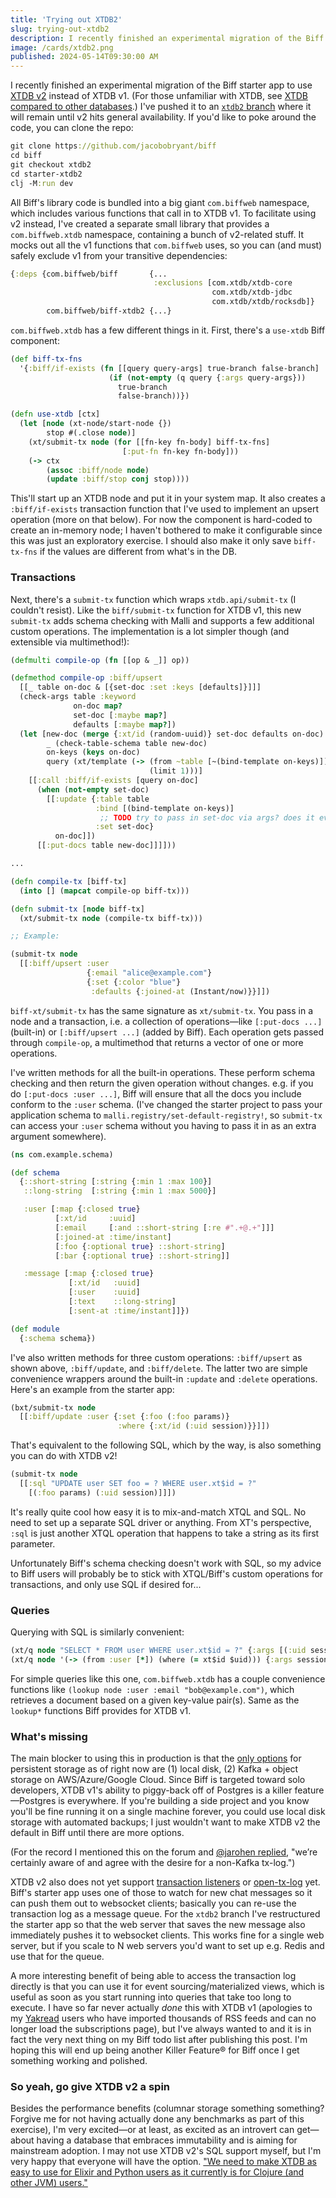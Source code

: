 ```yaml
---
title: 'Trying out XTDB2'
slug: trying-out-xtdb2
description: I recently finished an experimental migration of the Biff starter app to use XTDB v2 instead of v1.
image: /cards/xtdb2.png
published: 2024-05-14T09:30:00 AM
---
```


I recently finished an experimental migration of the Biff starter app to use [XTDB v2](https://xtdb.com/) instead of
XTDB v1. (For those unfamiliar with XTDB, see [XTDB compared to other
databases](https://biffweb.com/p/xtdb-compared-to-other-databases/).) I've pushed it to an [`xtdb2`
branch](https://github.com/jacobobryant/biff/tree/xtdb2/starter-xtdb2) where it will remain until v2 hits general
availability. If you'd like to poke around the code, you can clone the repo:

```clojure
git clone https://github.com/jacobobryant/biff
cd biff
git checkout xtdb2
cd starter-xtdb2
clj -M:run dev
```

All Biff's library code is bundled into a big giant `com.biffweb` namespace, which includes various functions that call in to
XTDB v1. To facilitate using v2 instead, I've created a separate small library that provides a `com.biffweb.xtdb`
namespace, containing a bunch of v2-related stuff. It mocks out all the v1 functions that `com.biffweb` uses, so
you can (and must) safely exclude v1 from your transitive dependencies:

```clojure
{:deps {com.biffweb/biff       {...
                                :exclusions [com.xtdb/xtdb-core
                                             com.xtdb/xtdb-jdbc
                                             com.xtdb/xtdb/rocksdb]}
        com.biffweb/biff-xtdb2 {...}
```

`com.biffweb.xtdb` has a few different things in it. First, there's a `use-xtdb` Biff component:

```clojure
(def biff-tx-fns
  '{:biff/if-exists (fn [[query query-args] true-branch false-branch]
                      (if (not-empty (q query {:args query-args}))
                        true-branch
                        false-branch))})

(defn use-xtdb [ctx]
  (let [node (xt-node/start-node {})
        stop #(.close node)]
    (xt/submit-tx node (for [[fn-key fn-body] biff-tx-fns]
                         [:put-fn fn-key fn-body]))
    (-> ctx
        (assoc :biff/node node)
        (update :biff/stop conj stop))))
```

This'll start up an XTDB node and put it in your system map. It also creates a `:biff/if-exists` transaction function
that I've used to implement an upsert operation (more on that below). For now the component is hard-coded to create an
in-memory node; I haven't bothered to make it configurable since this was just an exploratory exercise. I should also
make it only save `biff-tx-fns` if the values are different from what's in the DB.

### Transactions

Next, there's a `submit-tx` function which wraps `xtdb.api/submit-tx` (I couldn't resist). Like the `biff/submit-tx` function for XTDB v1,
this new `submit-tx` adds schema checking with Malli and supports a few additional custom operations. The implementation
is a lot simpler though (and extensible via multimethod!):

```clojure
(defmulti compile-op (fn [[op & _]] op))

(defmethod compile-op :biff/upsert
  [[_ table on-doc & [{set-doc :set :keys [defaults]}]]]
  (check-args table :keyword
              on-doc map?
              set-doc [:maybe map?]
              defaults [:maybe map?])
  (let [new-doc (merge {:xt/id (random-uuid)} set-doc defaults on-doc)
        _ (check-table-schema table new-doc)
        on-keys (keys on-doc)
        query (xt/template (-> (from ~table [~(bind-template on-keys)])
                               (limit 1)))]
    [[:call :biff/if-exists [query on-doc]
      (when (not-empty set-doc)
        [[:update {:table table
                   :bind [(bind-template on-keys)]
                    ;; TODO try to pass in set-doc via args? does it even matter?
                   :set set-doc}
          on-doc]])
      [[:put-docs table new-doc]]]]))

...

(defn compile-tx [biff-tx]
  (into [] (mapcat compile-op biff-tx)))

(defn submit-tx [node biff-tx]
  (xt/submit-tx node (compile-tx biff-tx)))

;; Example:

(submit-tx node
  [[:biff/upsert :user
                 {:email "alice@example.com"}
                 {:set {:color "blue"}
                  :defaults {:joined-at (Instant/now)}}]])
```

`biff-xt/submit-tx` has the same signature as `xt/submit-tx`. You pass in a node and a transaction, i.e. a collection of
operations&mdash;like `[:put-docs ...]` (built-in) or `[:biff/upsert ...]` (added by Biff). Each operation gets passed
through `compile-op`, a multimethod that returns a vector of one or more operations.

I've written methods for all the built-in operations. These perform schema checking and then return the given
operation without changes. e.g. if you do `[:put-docs :user ...]`, Biff will ensure that all the docs you include
conform to the `:user` schema. (I've changed the starter project to pass your application schema to
`malli.registry/set-default-registry!`, so `submit-tx` can access your `:user` schema without you having to pass it in
as an extra argument somewhere).

```clojure
(ns com.example.schema)

(def schema
  {::short-string [:string {:min 1 :max 100}]
   ::long-string  [:string {:min 1 :max 5000}]

   :user [:map {:closed true}
          [:xt/id     :uuid]
          [:email     [:and ::short-string [:re #".+@.+"]]]
          [:joined-at :time/instant]
          [:foo {:optional true} ::short-string]
          [:bar {:optional true} ::short-string]]

   :message [:map {:closed true}
             [:xt/id   :uuid]
             [:user    :uuid]
             [:text    ::long-string]
             [:sent-at :time/instant]]})

(def module
  {:schema schema})
```

I've also written methods for three custom operations: `:biff/upsert` as shown above, `:biff/update`, and
`:biff/delete`. The latter two are simple convenience wrappers around the built-in `:update` and `:delete` operations.
Here's an example from the starter app:

```clojure
(bxt/submit-tx node
  [[:biff/update :user {:set {:foo (:foo params)}
                        :where {:xt/id (:uid session)}}]])
```

That's equivalent to the following SQL, which by the way, is also something you can do with XTDB v2!

```clojure
(submit-tx node
  [[:sql "UPDATE user SET foo = ? WHERE user.xt$id = ?"
    [(:foo params) (:uid session)]]])
```

It's really quite cool how easy it is to mix-and-match XTQL and SQL. No need to set up a separate SQL driver or
anything. From XT's perspective, `:sql` is just another XTQL operation that happens to take a string as its first
parameter.

Unfortunately Biff's schema checking doesn't work with SQL, so my advice to Biff users will probably be to stick with
XTQL/Biff's custom operations for transactions, and only use SQL if desired for...

### Queries

Querying with SQL is similarly convenient:

```clojure
(xt/q node "SELECT * FROM user WHERE user.xt$id = ?" {:args [(:uid session)]})
(xt/q node '(-> (from :user [*]) (where (= xt$id $uid))) {:args session})
```

For simple queries like this one, `com.biffweb.xtdb` has a couple convenience functions like `(lookup node :user :email
"bob@example.com")`, which retrieves a document based on a given key-value pair(s). Same as the `lookup*` functions Biff
provides for XTDB v1.

### What's missing

The main blocker to using this in production is that the [only options](https://docs.xtdb.com/config.html) for
persistent storage as of right now are (1) local disk, (2) Kafka + object storage on AWS/Azure/Google Cloud. Since Biff
is targeted toward solo developers, XTDB v1's ability to piggy-back off of Postgres is a killer feature&mdash;Postgres
is everywhere. If you're building a side project and you know you'll be fine running it on a single machine forever, you
could use local disk storage with automated backups; I just wouldn't want to make XTDB v2 the default in Biff until
there are more options.

(For the record I mentioned this on the forum and [@jarohen
replied](https://discuss.xtdb.com/t/v2-start-node-listens-on-port-8080/399/5?u=jacobobryant), "we’re certainly aware of
and agree with the desire for a non-Kafka tx-log.")

XTDB v2 also does not yet support [transaction listeners](https://v1-docs.xtdb.com/clients/clojure/#_listen) or
[open-tx-log](https://v1-docs.xtdb.com/clients/clojure/#_open_tx_log) yet. Biff's
starter app uses one of those to watch for new chat messages so it can push them out to websocket clients; basically you
can re-use the transaction log as a message queue. For the `xtdb2` branch I've restructured the starter app so that the
web server that saves the new message also immediately pushes it to websocket clients. This works fine for a single web
server, but if you scale to N web servers you'd want to set up e.g. Redis and use that for the queue.

A more interesting benefit of being able to access the transaction log directly is that you can use it for event
sourcing/materialized views, which is useful as soon as you start running into queries that take too long to execute. I
have so far never actually *done* this with XTDB v1 (apologies to my [Yakread](https://yakread.com) users who have
imported thousands of RSS feeds and can no longer load the subscriptions page), but I've always wanted to and it is in
fact the very next thing on my Biff todo list after publishing this post. I'm hoping this will end up being another
Killer Feature® for Biff once I get something working and polished.

### So yeah, go give XTDB v2 a spin

Besides the performance benefits (columnar storage something something? Forgive me for not having actually done any
benchmarks as part of this exercise), I'm very excited&mdash;or at least, as excited as an introvert can get&mdash;about
having a database that embraces immutability and is aiming for mainstream adoption. I may not use XTDB v2's SQL support
myself, but I'm very happy that everyone will have the option. ["We need to make XTDB as easy to use for Elixir and
Python users as it currently is for Clojure (and other JVM) users."](https://xtdb.com/blog/dev-diary-may-22)